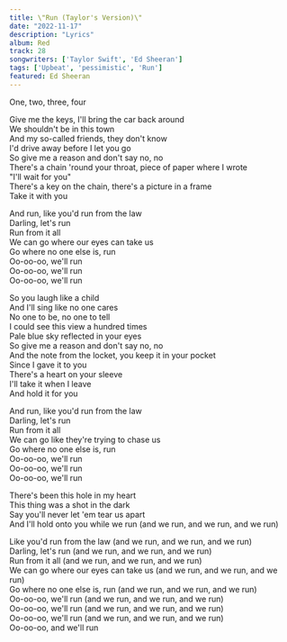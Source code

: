 ```yaml
---
title: \"Run (Taylor's Version)\"
date: "2022-11-17"
description: "Lyrics"
album: Red
track: 28
songwriters: ['Taylor Swift', 'Ed Sheeran']
tags: ['Upbeat', 'pessimistic', 'Run']
featured: Ed Sheeran
---
```

<p className="intro">
One, two, three, four <br />
</p>
<p className="verse-one">
Give me the keys, I'll bring the car back around <br />
We shouldn't be in this town <br />
And my so-called friends, they don't know <br />
I'd drive away before I let you go <br />
So give me a reason and don't say no, no <br />
There's a chain 'round your throat, piece of paper where I wrote <br />
"I'll wait for you" <br />
There's a key on the chain, there's a picture in a frame <br />
Take it with you <br />
</p>
<p className="chorus">
And run, like you'd run from the law <br />
Darling, let's run <br />
Run from it all <br />
We can go where our eyes can take us <br />
Go where no one else is, run <br />
Oo-oo-oo, we'll run <br />
Oo-oo-oo, we'll run <br />
Oo-oo-oo, we'll run <br />
</p>
<p className="verse-two">
So you laugh like a child <br />
And I'll sing like no one cares <br />
No one to be, no one to tell <br />
I could see this view a hundred times <br />
Pale blue sky reflected in your eyes <br />
So give me a reason and don't say no, no <br />
And the note from the locket, you keep it in your pocket <br />
Since I gave it to you <br />
There's a heart on your sleeve <br />
I'll take it when I leave <br />
And hold it for you <br />
</p>
<p className="chorus">
And run, like you'd run from the law <br />
Darling, let's run <br />
Run from it all <br />
We can go like they're trying to chase us <br />
Go where no one else is, run <br />
Oo-oo-oo, we'll run <br />
Oo-oo-oo, we'll run <br />
Oo-oo-oo, we'll run <br />
</p>
<p className="bridge">
There's been this hole in my heart <br />
This thing was a shot in the dark <br />
Say you'll never let 'em tear us apart <br />
And I'll hold onto you while we run (and we run, and we run, and we run) <br />
</p>
<p className="chorus">
Like you'd run from the law (and we run, and we run, and we run) <br />
Darling, let's run (and we run, and we run, and we run) <br />
Run from it all (and we run, and we run, and we run) <br />
We can go where our eyes can take us (and we run, and we run, and we run) <br />
Go where no one else is, run (and we run, and we run, and we run) <br />
Oo-oo-oo, we'll run (and we run, and we run, and we run) <br />
Oo-oo-oo, we'll run (and we run, and we run, and we run)<br />
Oo-oo-oo, we'll run (and we run, and we run, and we run)<br />
Oo-oo-oo, and we'll run <br />
</p>